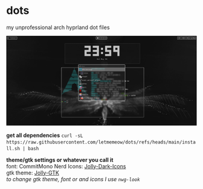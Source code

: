 # dots
my unprofessional arch hyprland dot files


![preview](https://github.com/letmemeow/dots/blob/main/preview.png?raw=true)

**get all dependencies**
```curl -sL https://raw.githubusercontent.com/letmemeow/dots/refs/heads/main/install.sh | bash```

**theme/gtk settings or whatever you call it**  
font: CommitMono Nerd 
Icons: [Jolly-Dark-Icons](https://www.pling.com/p/1654368)   
gtk theme: [Jolly-GTK](https://www.pling.com/p/1654335)  
*to change gtk theme, font or and icons I use ```nwg-look```*
